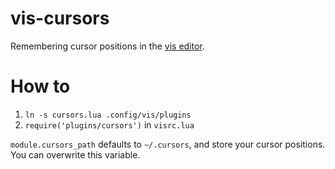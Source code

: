 # vis-cursors
Remembering cursor positions in the [vis editor](https://github.com/martanne/vis).

# How to 
1. `ln -s cursors.lua .config/vis/plugins`
2. `require('plugins/cursors')` in `visrc.lua`

`module.cursors_path` defaults to `~/.cursors`, and store your cursor positions. You can overwrite this variable.
